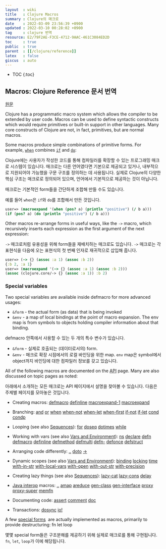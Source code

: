 ```yaml
---
layout  : wiki
title   : Clojure Macros
summary : Clojure의 매크로
date    : 2022-03-09 23:56:39 +0900
updated : 2022-03-10 00:28:02 +0900
tag     : clojure 번역
resource: E2/79F2AE-F3CE-4712-9AAC-461C3084ED2D
toc     : true
public  : true
parent  : [[/clojure/reference]]
latex   : false
giscus  : auto
---
```

* TOC
{:toc}

## Macros: Clojure Reference 문서 번역

[원문](https://clojure.org/reference/macros )

>
Clojure has a programmatic macro system which allows the compiler to be extended by user code.
Macros can be used to define syntactic constructs which would require primitives or built-in support in other languages.
Many core constructs of Clojure are not, in fact, primitives, but are normal macros.
>
Some macros produce simple combinations of primitive forms.
For example, [`when`](https://clojure.github.io/clojure/clojure.core-api.html#clojure.core/when ) combines [`if`](https://clojure.org/reference/special_forms#if ) and [`do`](https://clojure.org/reference/special_forms#do ):

Clojure에는 사용자가 작성한 코드를 통해 컴파일러를 확장할 수 있는 프로그래밍 매크로 시스템이 있습니다.
매크로는 다른 언어였다면 기본으로 제공되고 있거나, 내부적으로 지원되어야 가능했을 구문 구조를 정의하는 데 사용됩니다.
실제로 Clojure의 다양한 핵심 구조는 매크로로 정의되어 있으며, 언어에서 기본적으로 제공하는 것이 아닙니다.

매크로는 기본적인 form들을 간단하게 조합해 만들 수도 있습니다.

예를 들어 `when`은 `if`와 `do`를 조합해서 만든 것입니다.

```clojure
user=> (macroexpand '(when (pos? a) (println "positive") (/ b a)))
(if (pos? a) (do (println "positive") (/ b a)))
```

>
Other macros re-arrange forms in useful ways, like the `->` macro, which recursively inserts each expression as the first argument of the next expression:

`->` 매크로처럼 유용성을 위해 form들을 재배치하는 매크로도 있습니다.
`->` 매크로는 각 표현식을 다음에 오는 표현식의 첫 번째 인자로 재귀적으로 삽입해 줍니다.

```clojure
user=> (-> {} (assoc :a 1) (assoc :b 2))
{:b 2, :a 1}
user=> (macroexpand '(-> {} (assoc :a 1) (assoc :b 2)))
(assoc (clojure.core/-> {} (assoc :a 1)) :b 2)
```

### Special variables

>
Two special variables are available inside defmacro for more advanced usages:
>
- `&form` - the actual form (as data) that is being invoked
- `&env` - a map of local bindings at the point of macro expansion. The env map is from symbols to objects holding compiler information about that binding.

defmacro 안쪽에서 사용할 수 있는 두 개의 특수 변수가 있습니다.

- `&form` - 실제로 호출되는 (데이터로서의) form.
- `&env` - 매크로 확장 시점에서의 로컬 바인딩을 위한 map. `env` map은 symbol에서 object까지 바인딩에 대한 컴파일러 정보를 갖고 있습니다.

>
All of the following macros are documented on the [API](https://clojure.github.io/clojure/ ) page.
Many are also discussed on topic pages as noted:

아래에서 소개하는 모든 매크로는 API 페이지에서 설명을 찾아볼 수 있습니다.
다음은 주제별 페이지를 모아놓은 것입니다.

>
- Creating macros:
[defmacro](https://clojure.github.io/clojure/clojure.core-api.html#clojure.core/defmacro )
[definline](https://clojure.github.io/clojure/clojure.core-api.html#clojure.core/definline )
[macroexpand-1](https://clojure.github.io/clojure/clojure.core-api.html#clojure.core/macroexpand-1 )
[macroexpand](https://clojure.github.io/clojure/clojure.core-api.html#clojure.core/macroexpand )
>
- Branching:
[and](https://clojure.github.io/clojure/clojure.core-api.html#clojure.core/and )
[or](https://clojure.github.io/clojure/clojure.core-api.html#clojure.core/or )
[when](https://clojure.github.io/clojure/clojure.core-api.html#clojure.core/when )
[when-not](https://clojure.github.io/clojure/clojure.core-api.html#clojure.core/when-not )
[when-let](https://clojure.github.io/clojure/clojure.core-api.html#clojure.core/when-let )
[when-first](https://clojure.github.io/clojure/clojure.core-api.html#clojure.core/when-first )
[if-not](https://clojure.github.io/clojure/clojure.core-api.html#clojure.core/if-not )
[if-let](https://clojure.github.io/clojure/clojure.core-api.html#clojure.core/if-let )
[cond](https://clojure.github.io/clojure/clojure.core-api.html#clojure.core/cond )
[condp](https://clojure.github.io/clojure/clojure.core-api.html#clojure.core/condp )
>
- Looping (see also [Sequences](https://clojure.org/reference/sequences )):
[for](https://clojure.github.io/clojure/clojure.core-api.html#clojure.core/for )
[doseq](https://clojure.github.io/clojure/clojure.core-api.html#clojure.core/doseq )
[dotimes](https://clojure.github.io/clojure/clojure.core-api.html#clojure.core/dotimes )
[while](https://clojure.github.io/clojure/clojure.core-api.html#clojure.core/while )
>
- Working with vars (see also [Vars and Environment](https://clojure.org/reference/vars )):
[ns](https://clojure.github.io/clojure/clojure.core-api.html#clojure.core/ns )
[declare](https://clojure.github.io/clojure/clojure.core-api.html#clojure.core/declare )
[defn](https://clojure.github.io/clojure/clojure.core-api.html#clojure.core/defn )
[defmacro](https://clojure.github.io/clojure/clojure.core-api.html#clojure.core/defmacro )
[definline](https://clojure.github.io/clojure/clojure.core-api.html#clojure.core/definline )
[defmethod](https://clojure.github.io/clojure/clojure.core-api.html#clojure.core/defmethod )
[defmulti](https://clojure.github.io/clojure/clojure.core-api.html#clojure.core/defmulti )
[defn-](https://clojure.github.io/clojure/clojure.core-api.html#clojure.core/defn- )
[defonce](https://clojure.github.io/clojure/clojure.core-api.html#clojure.core/defonce )
[defstruct](https://clojure.github.io/clojure/clojure.core-api.html#clojure.core/defstruct )
>
- Arranging code differently:
[..](https://clojure.github.io/clojure/clojure.core-api.html#clojure.core/%2E%2E )
[doto](https://clojure.github.io/clojure/clojure.core-api.html#clojure.core/doto )
[\-\>](https://clojure.github.io/clojure/clojure.core-api.html#clojure.core/-%3e )
>
- Dynamic scopes (see also [Vars and Environment](https://clojure.org/reference/vars )):
[binding](https://clojure.github.io/clojure/clojure.core-api.html#clojure.core/binding )
[locking](https://clojure.github.io/clojure/clojure.core-api.html#clojure.core/locking )
[time](https://clojure.github.io/clojure/clojure.core-api.html#clojure.core/time )
[with-in-str](https://clojure.github.io/clojure/clojure.core-api.html#clojure.core/with-in-str )
[with-local-vars](https://clojure.github.io/clojure/clojure.core-api.html#clojure.core/with-local-vars )
[with-open](https://clojure.github.io/clojure/clojure.core-api.html#clojure.core/with-open )
[with-out-str](https://clojure.github.io/clojure/clojure.core-api.html#clojure.core/with-out-str )
[with-precision](https://clojure.github.io/clojure/clojure.core-api.html#clojure.core/with-precision )
>
- Creating lazy things (see also [Sequences](https://clojure.org/reference/sequences )):
[lazy-cat](https://clojure.github.io/clojure/clojure.core-api.html#clojure.core/lazy-cat )
[lazy-cons](https://clojure.github.io/clojure/clojure.core-api.html#clojure.core/lazy-cons )
[delay](https://clojure.github.io/clojure/clojure.core-api.html#clojure.core/delay )
>
- [Java interop](https://clojure.org/reference/java_interop ) macros:
[..](https://clojure.github.io/clojure/clojure.core-api.html#clojure.core/%2E%2E )
[amap](https://clojure.github.io/clojure/clojure.core-api.html#clojure.core/amap )
[areduce](https://clojure.github.io/clojure/clojure.core-api.html#clojure.core/areduce )
[gen-class](https://clojure.github.io/clojure/clojure.core-api.html#clojure.core/gen-class )
[gen-interface](https://clojure.github.io/clojure/clojure.core-api.html#clojure.core/gen-interface )
[proxy](https://clojure.github.io/clojure/clojure.core-api.html#clojure.core/proxy )
[proxy-super](https://clojure.github.io/clojure/clojure.core-api.html#clojure.core/proxy-super )
[memfn](https://clojure.github.io/clojure/clojure.core-api.html#clojure.core/memfn )
>
- Documenting code:
[assert](https://clojure.github.io/clojure/clojure.core-api.html#clojure.core/assert )
[comment](https://clojure.github.io/clojure/clojure.core-api.html#clojure.core/comment )
[doc](https://clojure.github.io/clojure/clojure.core-api.html#clojure.core/doc )
>
- Transactions:
[dosync](https://clojure.github.io/clojure/clojure.core-api.html#clojure.core/dosync )
[io!](https://clojure.github.io/clojure/clojure.core-api.html#clojure.core/io! )

>
A few [special forms](https://clojure.org/reference/special_forms )
 are actually implemented as macros, primarily to provide destructuring: fn let loop

몇몇 special form들은 구조분해를 제공하기 위해 실제로 매크로를 통해 구현됩니다.
`fn`, `let`, `loop`가 이에 해당됩니다.
